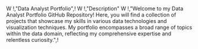 W !,"Data Analyst Portfolio",!
W !,"Description"
W !,"Welcome to my Data Analyst Portfolio GitHub Repository! Here, you will find a collection of projects that showcase my skills in various data technologies and visualization techniques. My portfolio encompasses a broad range of topics within the data domain, reflecting my comprehensive expertise and relentless curiosity.",!
